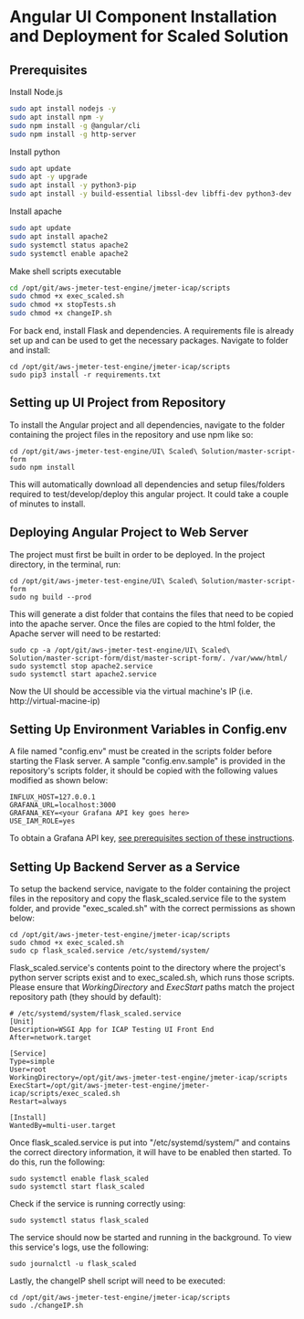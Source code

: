 # Angular UI Component Installation and Deployment for Scaled Solution

## Prerequisites

Install Node.js

```bash
sudo apt install nodejs -y
sudo apt install npm -y
sudo npm install -g @angular/cli
sudo npm install -g http-server
```
Install python

```bash
sudo apt update
sudo apt -y upgrade
sudo apt install -y python3-pip
sudo apt install -y build-essential libssl-dev libffi-dev python3-dev
```

Install apache

```bash
sudo apt update
sudo apt install apache2
sudo systemctl status apache2
sudo systemctl enable apache2
```

Make shell scripts executable

```bash
cd /opt/git/aws-jmeter-test-engine/jmeter-icap/scripts
sudo chmod +x exec_scaled.sh
sudo chmod +x stopTests.sh
sudo chmod +x changeIP.sh
```

For back end, install Flask and dependencies. A requirements file is already set up and can be used to get the necessary packages. Navigate to folder and install:

```
cd /opt/git/aws-jmeter-test-engine/jmeter-icap/scripts
sudo pip3 install -r requirements.txt
```

## Setting up UI Project from Repository

To install the Angular project and all dependencies, navigate to the folder containing the project files in the repository and use npm like so:
```
cd /opt/git/aws-jmeter-test-engine/UI\ Scaled\ Solution/master-script-form
sudo npm install
```

This will automatically download all dependencies and setup files/folders required to test/develop/deploy this angular project. It could take a couple of minutes to install.

## Deploying Angular Project to Web Server

The project must first be built in order to be deployed. In the project directory, in the terminal, run:
```
cd /opt/git/aws-jmeter-test-engine/UI\ Scaled\ Solution/master-script-form
sudo ng build --prod
```

This will generate a dist folder that contains the files that need to be copied into the apache server. Once the files are copied to the html folder, the Apache server will need to be restarted:

```
sudo cp -a /opt/git/aws-jmeter-test-engine/UI\ Scaled\ Solution/master-script-form/dist/master-script-form/. /var/www/html/
sudo systemctl stop apache2.service
sudo systemctl start apache2.service
```

Now the UI should be accessible via the virtual machine's IP (i.e. http://virtual-macine-ip)

## Setting Up Environment Variables in Config.env

A file named "config.env" must be created in the scripts folder before starting the Flask server. A sample "config.env.sample" is provided in the repository's scripts folder, it should be copied with the following values modified as shown below:

```
INFLUX_HOST=127.0.0.1
GRAFANA_URL=localhost:3000
GRAFANA_KEY=<your Grafana API key goes here>
USE_IAM_ROLE=yes
```

To obtain a Grafana API key, [see prerequisites section of these instructions](https://github.com/k8-proxy/aws-jmeter-test-engine/blob/master/jmeter-icap/instructions/how-to-use-create_dashboards-script.md).

## Setting Up Backend Server as a Service

To setup the backend service, navigate to the folder containing the project files in the repository and copy the flask_scaled.service file to the system folder, and provide "exec_scaled.sh" with the correct permissions as shown below:
```
cd /opt/git/aws-jmeter-test-engine/jmeter-icap/scripts
sudo chmod +x exec_scaled.sh
sudo cp flask_scaled.service /etc/systemd/system/
```

Flask_scaled.service's contents point to the directory where the project's python server scripts exist and to exec_scaled.sh, which runs those scripts. Please ensure that *WorkingDirectory* and *ExecStart* paths match the project repository path (they should by default):

```
# /etc/systemd/system/flask_scaled.service
[Unit]
Description=WSGI App for ICAP Testing UI Front End
After=network.target

[Service]
Type=simple
User=root
WorkingDirectory=/opt/git/aws-jmeter-test-engine/jmeter-icap/scripts
ExecStart=/opt/git/aws-jmeter-test-engine/jmeter-icap/scripts/exec_scaled.sh
Restart=always

[Install]
WantedBy=multi-user.target
```


Once flask_scaled.service is put into "/etc/systemd/system/" and contains the correct directory information, it will have to be enabled then started.
To do this, run the following:

```
sudo systemctl enable flask_scaled
sudo systemctl start flask_scaled
```

Check if the service is running correctly using:

```
sudo systemctl status flask_scaled
```

The service should now be started and running in the background. To view this service's logs, use the following:

```
sudo journalctl -u flask_scaled
```

Lastly, the changeIP shell script will need to be executed:

```
cd /opt/git/aws-jmeter-test-engine/jmeter-icap/scripts
sudo ./changeIP.sh
```
